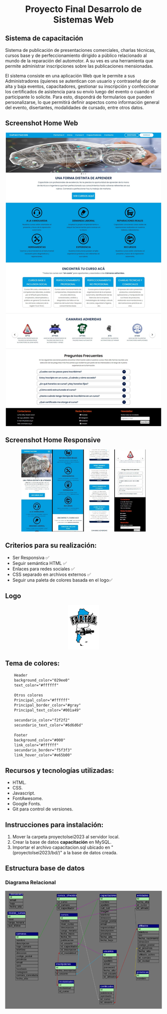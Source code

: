 <center>

# Proyecto Final Desarrolo de Sistemas Web 

</center>

## Sistema de capacitación 

Sistema de publicación de presentaciones comerciales, charlas técnicas, cursos base y de perfeccionamiento dirigido a público relacionado al mundo de la reparación del automotor. 
A su ves es una herramienta que permite administrar inscripciones sobre las publicaciones mensionadas.

El sistema consiste en una aplicación Web que le permite a sus Administradores (quienes se autentican con usuario y contraseña) dar de alta y baja eventos, capacitadores, gestionar su inscripción y confeccionar los certificados de asistencia para su envío luego del evento o cuando el participante lo solicite. Para esto, dispondrá de formularios que pueden personalizarse, lo que permitirá definir aspectos como información general del evento, disertantes, modalidades de cursado, entre otros datos.  

## Screenshot Home Web

<div style="text-align:center"><img src="bd/homeCapacitacion.png" alt="home-Web" width="500"/></div>

## Screenshot Home Responsive

<div style="text-align:center"><img src="bd/homeResponsive.png" alt="Home-Responsive" width="400"/></div>

## Criterios para su realización:

* Ser Responsiva ✅
* Seguir semántica HTML ✅
* Enlaces para redes sociales ✅
* CSS separado en archivos externos ✅
* Seguir una paleta de colores basada en el logo✅

## Logo

<div style="text-align:center"><img src="bd/logo.png" alt="Logo" width="100"/></div>
 
## Tema de colores:
```    
    Header
    background_color="029ee0"
    text_color="#ffffff"

    Otros colores
    Principal_color="#ffffff"
    Principal_border_color="#gray"
    Principal_text_color="#001a49"

    secundario_color="f2f2f2"
    secundario_text_color="#6d6d6d"

    Footer
    background_color="#000"
    link_color="#ffffff"
    secundario_border="f5f3f3"
    link_hover_color="#e65b00"

```

## Recursos y tecnologías utilizadas:

* HTML.
* CSS.
* Javascript.
* FontAwesome.
* Google Fonts.
* Git para control de versiones.

## Instrucciones para instalación:

1. Mover la carpeta proyectoIsei2023 al servidor local.
2. Crear la base de datos <strong>capacitación</strong> en MySQL.
3. Importar el archivo capacitacion.sql ubicado en "(proyectoIsei2023/bd/)" a la base de datos creada.
  
## Estructura base de datos
### Diagrama Relacional

<div style="text-align:center"><img src="bd/mkBd.png " alt="BDR" width="600"/></div>